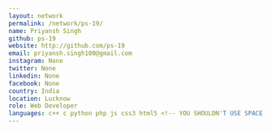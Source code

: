 ```yaml
---
layout: network 
permalink: /network/ps-19/
name: Priyansh Singh
github: ps-19
website: http://github.com/ps-19
email: priyansh.singh100@gmail.com
instagram: None
twitter: None
linkedin: None
facebook: None
country: India
location: Lucknow
role: Web Developer
languages: c++ c python php js css3 html5 <!-- YOU SHOULDN'T USE SPACE IN THE NAME OF THE PROGRAMMING LANGUAGE -->
---
```

